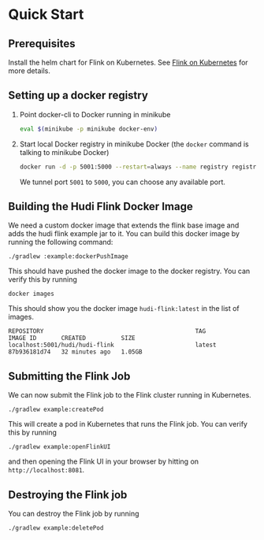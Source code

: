 # Quick Start

## Prerequisites
Install the helm chart for Flink on Kubernetes. See [Flink on Kubernetes](https://ci.apache.org/projects/flink/flink-docs-release-1.12/deployment/resource-providers/standalone/kubernetes.html) for more details.

## Setting up a docker registry
1. Point docker-cli to Docker running in minikube
    ```sh
    eval $(minikube -p minikube docker-env)
    ```
1. Start local Docker registry in minikube Docker (the `docker` command is talking to minikube Docker)
    ```sh
    docker run -d -p 5001:5000 --restart=always --name registry registry:2
    ```
   We tunnel port `5001` to `5000`, you can choose any available port.

## Building the Hudi Flink Docker Image
We need a custom docker image that extends the flink base image and adds the hudi flink example jar to it.
You can build this docker image by running the following command:
```shell
./gradlew :example:dockerPushImage
```

This should have pushed the docker image to the docker registry.
You can verify this by running
```shell
docker images
```

This should show you the docker image `hudi-flink:latest` in the list of images.
```angular2html
REPOSITORY                                           TAG                   IMAGE ID       CREATED          SIZE
localhost:5001/hudi/hudi-flink                       latest                87b936181d74   32 minutes ago   1.05GB
```

## Submitting the Flink Job
We can now submit the Flink job to the Flink cluster running in Kubernetes.
```shell
./gradlew example:createPod
```
This will create a pod in Kubernetes that runs the Flink job.
You can verify this by running
```shell
./gradlew example:openFlinkUI
```
and then opening the Flink UI in your browser by hitting on `http://localhost:8081`.

## Destroying the Flink job
You can destroy the Flink job by running
```shell
./gradlew example:deletePod
```
